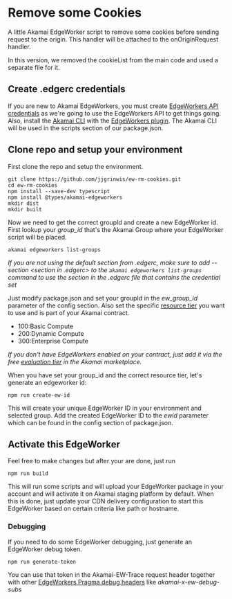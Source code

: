 # Remove some Cookies

A little Akamai EdgeWorker script to remove some cookies before sending request to the origin.
This handler will be attached to the onOriginRequest handler.

In this version, we removed the cookieList from the main code and used a separate file for it.

## Create .edgerc credentials

If you are new to Akamai EdgeWorkers, you must create [EdgeWorkers API credentials](https://techdocs.akamai.com/edgeworkers/reference/api-get-started) as we're going to use the EdgeWorkers API to get things going.
Also, install the [Akamai CLI](https://techdocs.akamai.com/developer/docs/about-clis) with the [EdgeWorkers plugin](https://techdocs.akamai.com/edgeworkers/docs/akamai-cli). The Akamai CLI will be used in the scripts section of our package.json.

## Clone repo and setup your environment

First clone the repo and setup the environment.

```
git clone https://github.com/jjgrinwis/ew-rm-cookies.git
cd ew-rm-cookies
npm install --save-dev typescript
npm install @types/akamai-edgeworkers
mkdir dist
mkdir built
```

Now we need to get the correct groupId and create a new EdgeWorker id. <br>
First lookup your _group_id_ that's the Akamai Group where your EdgeWorker script will be placed.<br>

```
akamai edgeworkers list-groups
```

_If you are not using the default section from .edgerc, make sure to add --section <section in .edgerc> to the `akamai edgeworkers list-groups` command to use the section in the .edgerc file that contains the credential set_

Just modify package.json and set your groupId in the _ew_group_id_ parameter of the config section. Also set the specific [resource tier](https://techdocs.akamai.com/edgeworkers/docs/resource-tier-limitations) you want to use and is part of your Akamai contract.

- 100:Basic Compute
- 200:Dynamic Compute
- 300:Enterprise Compute

_If you don't have EdgeWorkers enabled on your contract, just add it via the free [evaluation tier](https://techdocs.akamai.com/edgeworkers/docs/add-edgeworkers-to-contract) in the Akamai marketplace._

When you have set your group_id and the correct resource tier, let's generate an edgeworker id:

```
npm run create-ew-id
```

This will create your unique EdgeWorker ID in your environment and selected group. Add the created EdgeWorker ID to the _ewid_ parameter which can be found in the config section of package.json.

## Activate this EdgeWorker

Feel free to make changes but after your are done, just run

```
npm run build
```

This will run some scripts and will upload your EdgeWorker package in your account and will activate it on Akamai staging platform by default.
When this is done, just update your CDN delivery configuration to start this EdgeWorker based on certain criteria like path or hostname.


### Debugging
If you need to do some EdgeWorker debugging, just generate an EdgeWorker debug token.
```
npm run generate-token
```
You can use that token in the Akamai-EW-Trace request header together with other [EdgeWorkers Pragma debug headers](https://techdocs.akamai.com/edgeworkers/docs/enable-enhanced-debug-headers) like *akamai-x-ew-debug-subs*
